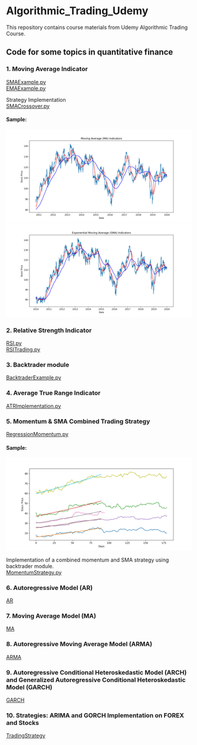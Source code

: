 # Algorithmic_Trading_Udemy

This repository contains course materials from Udemy Algorithmic Trading Course. 

## Code for some topics in quantitative finance  

### 1. Moving Average Indicator
[SMAExample.py](https://github.com/weimufeng/Algorithmic_Trading_Udemy/blob/main/PythonCode/SMAExample.py)  
[EMAExample.py](https://github.com/weimufeng/Algorithmic_Trading_Udemy/blob/main/PythonCode/EMAExample.py)

Strategy Implementation  
[SMACrossover.py](https://github.com/weimufeng/Algorithmic_Trading_Udemy/blob/main/PythonCode/SMACrossover.py)
#### Sample:  
![alt](figs/Moving_Average/SMA.png)
![alt](figs/Moving_Average/EMA.png)

### 2. Relative Strength Indicator
[RSI.py](https://github.com/weimufeng/Algorithmic_Trading_Udemy/blob/main/PythonCode/RSI.py)  
[RSITrading.py](https://github.com/weimufeng/Algorithmic_Trading_Udemy/blob/main/PythonCode/RSITrading.py)  

### 3. Backtrader module  
[BacktraderExample.py](https://github.com/weimufeng/Algorithmic_Trading_Udemy/blob/main/PythonCode/BacktraderExample.py)

### 4. Average True Range Indicator  
[ATRImplementation.py](https://github.com/weimufeng/Algorithmic_Trading_Udemy/blob/main/PythonCode/ATRImplementation.py)

### 5. Momentum & SMA Combined Trading Strategy  
[RegressionMomentum.py](https://github.com/weimufeng/Algorithmic_Trading_Udemy/blob/main/PythonCode/RegressionMomentum.py)  
#### Sample:
![alt](figs/Momentum/Figure_1.png)  

Implementation of a combined momentum and SMA strategy using backtrader module.  
[MomentumStrategy.py](https://github.com/weimufeng/Algorithmic_Trading_Udemy/blob/main/PythonCode/MomentumStrategy.py)  

### 6. Autoregressive Model (AR)  
[AR](https://github.com/weimufeng/Algorithmic_Trading_Udemy/tree/main/TimeSeries/AR)  

### 7. Moving Average Model (MA)  
[MA](https://github.com/weimufeng/Algorithmic_Trading_Udemy/tree/main/TimeSeries/MA)  

### 8. Autoregressive Moving Average Model (ARMA)  
[ARMA](https://github.com/weimufeng/Algorithmic_Trading_Udemy/tree/main/TimeSeries/ARMA)  

### 9. Autoregressive Conditional Heteroskedastic Model (ARCH) and Generalized Autoregressive Conditional Heteroskedastic Model (GARCH)  
[GARCH](https://github.com/weimufeng/Algorithmic_Trading_Udemy/tree/main/TimeSeries/HeteroskedasticityModels)

### 10. Strategies: ARIMA and GORCH Implementation on FOREX and Stocks
[TradingStrategy](https://github.com/weimufeng/Algorithmic_Trading_Udemy/tree/main/TimeSeries/TradingStrategy)




